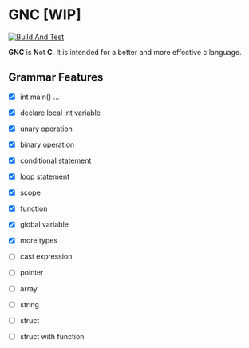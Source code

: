 # GNC [WIP]

[![Build And Test](https://github.com/PAN-Ziyue/GNC/workflows/CI/badge.svg?event=push)](https://github.com/PAN-Ziyue/GNC/actions?workflow=CI)


**GNC** is **N**ot **C**. It is intended for a better and more effective c language.

## Grammar Features

- [x] int main() ...
- [x] declare local int variable
- [x] unary operation  
- [x] binary operation
- [x] conditional statement
- [x] loop statement
- [x] scope 
- [x] function
- [x] global variable
- [x] more types
- [ ] cast expression
- [ ] pointer
- [ ] array
- [ ] string
- [ ] struct
- [ ] struct with function



